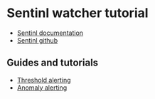# Sentinl watcher tutorial 

- [Sentinl documentation](http://sentinl.readthedocs.io/en/latest/)
- [Sentinl github](https://github.com/sirensolutions/sentinl)

## Guides and tutorials
- [Threshold alerting](threshold_alert.md)
- [Anomaly alerting](anomaly_alert.md)
